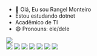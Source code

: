 - 👋 Olá, Eu sou Rangel Monteiro
- Estou estudando dotnet
- Acadêmico de TI
- 😄 Pronouns: ele/dele

<picture>
  <source
    srcset="https://github-readme-stats.vercel.app/api?username=RangelMonteiroDev&show_icons=true&theme=dark"
    media="(prefers-color-scheme: dark)"
  />
  <source
    srcset="https://github-readme-stats.vercel.app/api?username=anuraghazra&show_icons=true"
    media="(prefers-color-scheme: light), (prefers-color-scheme: no-preference)"
  />
  <img src="https://github-readme-stats.vercel.app/api?username=anuraghazra&show_icons=true" />
</picture>

<div class = "Barra-de-habilidades-e-contatos">

<img src="https://cdn.jsdelivr.net/gh/devicons/devicon@latest/icons/html5/html5-original.svg"  class = "iconeLang"/>

<img src="https://cdn.jsdelivr.net/gh/devicons/devicon@latest/icons/css3/css3-original.svg"  class = "iconeLang"/>

<img src="https://cdn.jsdelivr.net/gh/devicons/devicon@latest/icons/javascript/javascript-original.svg"  class = "iconeLang"/>

<img src="https://cdn.jsdelivr.net/gh/devicons/devicon@latest/icons/nodejs/nodejs-original.svg"  class = "iconeLang"/>

<img src="https://cdn.jsdelivr.net/gh/devicons/devicon@latest/icons/express/express-original.svg"  class = "iconeLang"/>
          
<img src="https://cdn.jsdelivr.net/gh/devicons/devicon@latest/icons/microsoftsqlserver/microsoftsqlserver-original-wordmark.svg"  class = "iconeLang"/>

<img src="https://cdn.jsdelivr.net/gh/devicons/devicon@latest/icons/postgresql/postgresql-original.svg"  class = "iconeLang"/>
             
  
</div>




